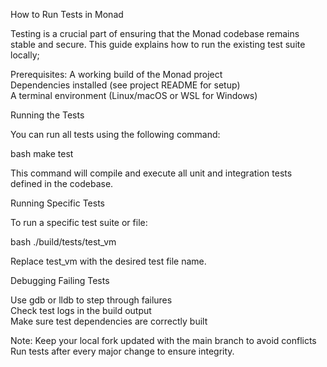 How to Run Tests in Monad

Testing is a crucial part of ensuring that the Monad codebase remains stable and secure. This guide explains how to run the existing test suite locally;

Prerequisites:
 A working build of the Monad project  
 Dependencies installed (see project README for setup)  
 A terminal environment (Linux/macOS or WSL for Windows)

 Running the Tests

 You can run all tests using the following command:

 bash
 make test


  This command will compile and execute all unit and integration tests defined in the codebase.
 
  Running Specific Tests

  To run a specific test suite or file:

bash
./build/tests/test_vm


Replace test_vm with the desired test file name.

Debugging Failing Tests

Use gdb or lldb to step through failures  
Check test logs in the build output  
Make sure test dependencies are correctly built

Note:
Keep your local fork updated with the main branch to avoid conflicts
Run tests after every major change to ensure integrity. 


